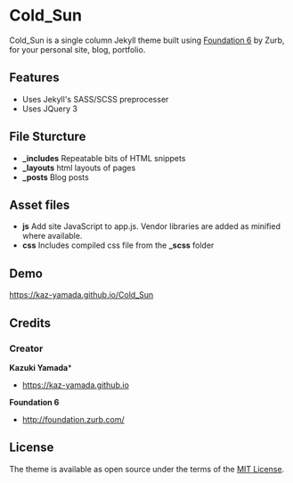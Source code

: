 
# Cold_Sun

Cold_Sun is a single column Jekyll theme built using [Foundation 6](http://foundation.zurb.com/) by Zurb, for your personal site, blog, portfolio.

## Features

 - Uses Jekyll's SASS/SCSS preprocesser
 - Uses JQuery 3

## File Sturcture

 - **_includes** Repeatable bits of HTML snippets
 - **_layouts** html layouts of pages
 - **_posts** Blog posts

## Asset files
 - **js** Add site JavaScript to app.js. Vendor libraries are added as minified where available.
 - **css** Includes compiled css file from the **_scss** folder

## Demo

<https://kaz-yamada.github.io/Cold_Sun>

## Credits

### Creator

**Kazuki Yamada***

- <https://kaz-yamada.github.io>

**Foundation 6**

- <http://foundation.zurb.com/>

## License

The theme is available as open source under the terms of the [MIT License](https://opensource.org/licenses/MIT).
